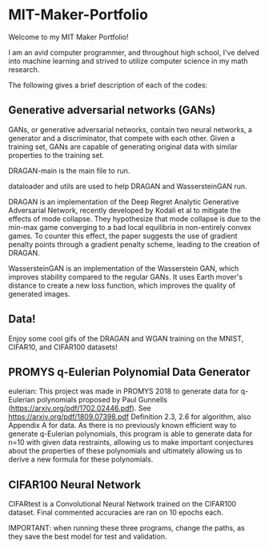 # MIT-Maker-Portfolio

Welcome to my MIT Maker Portfolio!

I am an avid computer programmer, and throughout high school, I've delved into machine learning and strived to utilize computer science in my math research.

The following gives a brief description of each of the codes:

## Generative adversarial networks (GANs)

GANs, or generative adversarial networks, contain two neural networks, a generator and a discriminator, that compete with each other. Given a training set, GANs are capable of generating original data with similar properties to the training set.

DRAGAN-main is the main file to run. 

dataloader and utils are used to help DRAGAN and WassersteinGAN run.

DRAGAN is an implementation of the Deep Regret Analytic Generative Adversarial Network, recently developed by Kodali et al to mitigate the effects of mode collapse. They hypothesize that mode collapse is due to the min-max game converging to a bad local equilibria in non-entirely convex games. To counter this effect, the paper suggests the use of gradient penalty points through a gradient penalty scheme, leading to the creation of DRAGAN.

WassersteinGAN is an implementation of the Wasserstein GAN, which improves stability compared to the regular GANs. It uses Earth mover's distance to create a new loss function, which improves the quality of generated images.

## Data!

Enjoy some cool gifs of the DRAGAN and WGAN training on the MNIST, CIFAR10, and CIFAR100 datasets!

## PROMYS q-Eulerian Polynomial Data Generator

eulerian: This project was made in PROMYS 2018 to generate data for q-Eulerian polynomials proposed by Paul Gunnells (https://arxiv.org/pdf/1702.02446.pdf). See https://arxiv.org/pdf/1809.07398.pdf Definition 2.3, 2.6 for algorithm, also Appendix A for data. As there is no previously known efficient way to generate q-Eulerian polynomials, this program is able to generate data for n=10 with given data restraints, allowing us to make important conjectures about the properties of these polynomials and ultimately allowing us to derive a new formula for these polynomials.

## CIFAR100 Neural Network

CIFARtest is a Convolutional Neural Network trained on the CIFAR100 dataset. Final commented accuracies are ran on 10 epochs each.

IMPORTANT: when running these three programs, change the paths, as they save the best model for test and validation.
